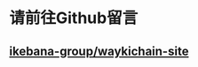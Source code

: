 # 请前往Github留言

## [ikebana-group/waykichain-site](https://github.com/ikebana-group/waykichain-site/discussions/new)
